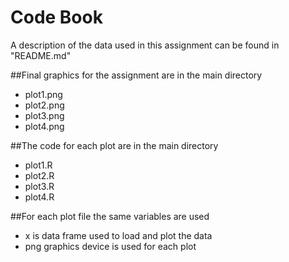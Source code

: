 # Code Book

A description of the data used in this assignment can be found in "README.md"

##Final graphics for the assignment are in the main directory
- plot1.png
- plot2.png
- plot3.png
- plot4.png

##The code for each plot are in the main directory
- plot1.R
- plot2.R
- plot3.R
- plot4.R

##For each plot file the same variables are used
- x is data frame used to load and plot the data
- png graphics device is used for each plot
